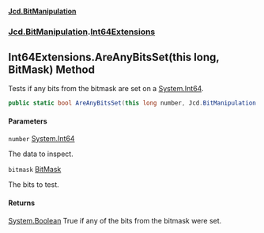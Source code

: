#### [Jcd.BitManipulation](index.md 'index')

### [Jcd.BitManipulation](Jcd.BitManipulation.md 'Jcd.BitManipulation').[Int64Extensions](Jcd.BitManipulation.Int64Extensions.md 'Jcd.BitManipulation.Int64Extensions')

## Int64Extensions.AreAnyBitsSet(this long, BitMask) Method

Tests if any bits from the bitmask are set on a [System.Int64](https://docs.microsoft.com/en-us/dotnet/api/System.Int64 'System.Int64').

```csharp
public static bool AreAnyBitsSet(this long number, Jcd.BitManipulation.BitMask bitmask);
```

#### Parameters

<a name='Jcd.BitManipulation.Int64Extensions.AreAnyBitsSet(thislong,Jcd.BitManipulation.BitMask).number'></a>

`number` [System.Int64](https://docs.microsoft.com/en-us/dotnet/api/System.Int64 'System.Int64')

The data to inspect.

<a name='Jcd.BitManipulation.Int64Extensions.AreAnyBitsSet(thislong,Jcd.BitManipulation.BitMask).bitmask'></a>

`bitmask` [BitMask](Jcd.BitManipulation.BitMask.md 'Jcd.BitManipulation.BitMask')

The bits to test.

#### Returns

[System.Boolean](https://docs.microsoft.com/en-us/dotnet/api/System.Boolean 'System.Boolean')
True if any of the bits from the bitmask were set.